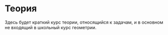# Теория

Здесь будет краткий курс теории, относящийся к задачам, и в основном 
не входящий в школьный курс геометрии.

